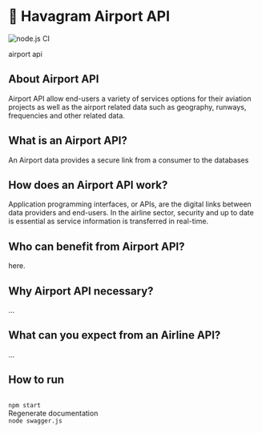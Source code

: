 # 🚀 Havagram Airport API
![node.js CI](https://github.com/mbudak/havagram-airport-api/actions/workflows/node.js.yml/badge.svg)

airport api

## About Airport API
Airport API allow end-users a variety of services options for their aviation projects as well as the airport related data such as geography, runways, frequencies and other related data.

## What is an Airport API?
An Airport data provides a secure link from a consumer to the databases 

## How does an Airport API work?
Application programming interfaces, or APIs, are the digital links between data providers and end-users. In the airline sector, security and up to date is essential as service information is transferred in real-time.

## Who can benefit from Airport API?
here.

## Why Airport API necessary?
...

## What can you expect from an Airline API?
...


## How to run
<code>
npm start
</code>
Regenerate documentation
<code>
node swagger.js
</code>